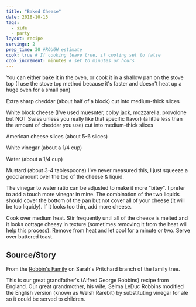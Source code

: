```yaml
---
title: "Baked Cheese"
date: 2018-10-15
tags: 
  - side
  - party
layout: recipe
servings: 2
prep_time: 30 #ROUGH estimate
cook: true # If cooking leave true, if cooling set to false
cook_increment: minutes # set to minutes or hours
---
```

You can either bake it in the oven, or cook it in a shallow pan on the stove top (I use the stove top method because it's faster and doesn't heat up a huge oven for a small pan)

Extra sharp cheddar (about half of a block) cut into medium-thick slices

White block cheese (I've used muesnter, colby jack, mozzarella, provolone but NOT Swiss unless you really like that specific flavor) (a little less than the amount of cheddar you use) cut into medium-thick slices

American cheese slices (about 5-6 slices)

White vinegar (about a 1/4 cup)

Water (about a 1/4 cup)

Mustard (about 3-4 tablespoons)  I've never measured this, I just squeeze a good amount over the top of the cheese & liquid.

The vinegar to water ratio can be adjusted to make it more "bitey".  I prefer to add a touch more vinegar in mine.  The combination of the two liquids should cover the bottom of the pan but not cover all of your cheese (it will be too liquidy).  If it looks too thin, add more cheese.

Cook over medium heat.  Stir frequently until all of the cheese is melted and it looks cottage cheesy in texture (sometimes removing it from the heat will help this process).  Remove from heat and let cool for a minute or two.  Serve over buttered toast.

## Source/Story

From the [Robbin's Family](https://robbinsgeneology.x10host.com/index.html) on Sarah's Pritchard branch of the family tree.

This is our great grandfather's (Alfred George Robbins) recipe from England.  Our great grandmother, his wife, Selma LeDuc Robbins modified the English version (known as Welsh Rarebit) by substituting vinegar for ale so it could be served to children.